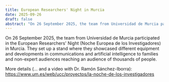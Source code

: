 ```yaml
---
title: European Researchers' Night in Murcia
date: 2025-09-26
draft: false
abstract: "On 26 September 2025, the team from Universidad de Murcia participated in the European Researchers' Night (Noche Europea de los Investigadores) in Murcia. They set up a stand where they showcased different equipment and developments in communications and artificial intelligence to families and non-expert audiences reaching an audience of thousands of people."
---
```


On 26 September 2025, the team from Universidad de Murcia participated in the European Researchers' Night (Noche Europea de los Investigadores) in Murcia. They set up a stand where they showcased different equipment and developments in communications and artificial intelligence to families and non-expert audiences reaching an audience of thousands of people.

More details (... and a video with Dr. Ramón Sánchez-Iborra): https://www.um.es/web/ucc/proyectos/la-noche-de-los-investigadores


<!--more-->
